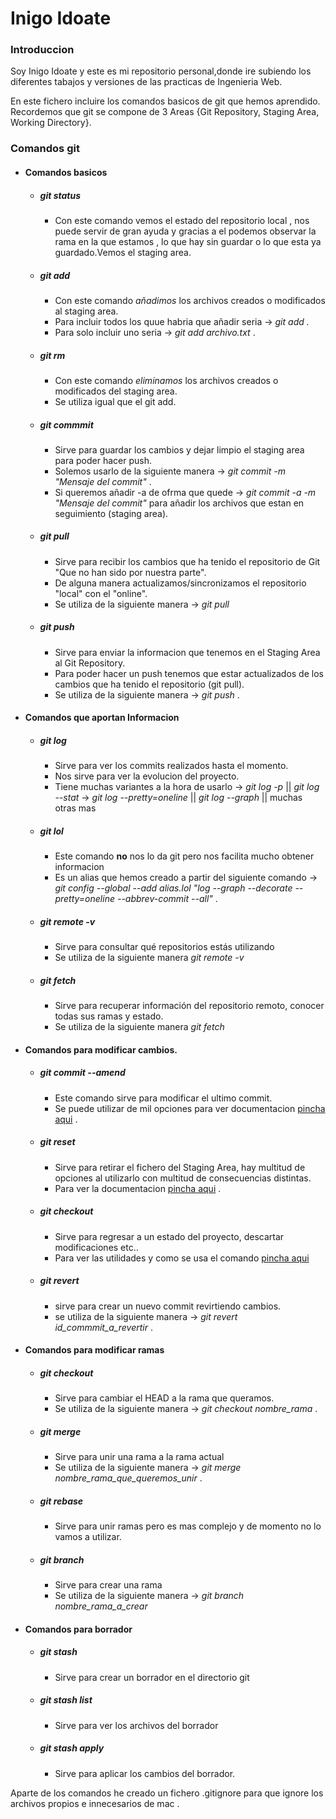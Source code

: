 # Inigo Idoate
### Introduccion
Soy Inigo Idoate y este es mi repositorio personal,donde ire subiendo los diferentes tabajos y versiones de las practicas de Ingenieria Web.

En este fichero incluire los comandos basicos de git que hemos aprendido.
Recordemos que git se compone de 3 Areas {Git Repository, Staging Area, Working Directory}.
### Comandos git
+ #### Comandos basicos
    - ##### git status
        * Con este comando vemos el estado del repositorio local , nos puede servir de gran ayuda y gracias a el podemos observar la rama en la que estamos , lo que hay sin guardar o lo que esta ya guardado.Vemos el staging area.
    - ##### git add
        * Con este comando *añadimos* los archivos creados o modificados al staging area.
        * Para incluir todos los quue habria que añadir seria -> *git add .*
        * Para solo incluir uno seria -> *git add archivo.txt* .
    - ##### git rm
        * Con este comando *eliminamos* los archivos creados o modificados del staging area.
        * Se utiliza igual que el git add.
    - ##### git commmit
        * Sirve para guardar los cambios y dejar limpio el staging area para poder hacer push.
        * Solemos usarlo de la siguiente manera -> *git commit -m "Mensaje del commit"* .
        * Si queremos añadir -a  de ofrma que quede -> *git commit -a -m "Mensaje del commit"* para añadir los archivos que estan en seguimiento (staging area).
    - ##### git pull
        * Sirve para recibir los cambios que ha tenido el repositorio de Git "Que no han sido por nuestra parte".
        * De alguna manera actualizamos/sincronizamos el repositorio "local" con el "online".
        * Se utiliza de la siguiente manera -> *git pull*
    - ##### git push
        * Sirve para enviar la informacion que tenemos en el Staging Area al Git Repository.
        * Para poder hacer un push tenemos que estar actualizados de los cambios que ha tenido el repositorio (git pull).
        * Se utiliza de la siguiente manera -> *git push* .
+ #### Comandos que aportan Informacion
    - ##### git log
        * Sirve para ver los commits realizados hasta el momento.
        * Nos sirve para ver la evolucion del proyecto.
        * Tiene muchas variantes a la hora de usarlo -> *git log -p* || *git log --stat*                 -> *git log --pretty=oneline* || *git log --graph*  || muchas otras mas
    - ##### git lol
        * Este comando **no** nos lo da git  pero nos facilita mucho obtener informacion
        * Es un alias que hemos creado a partir del siguiente comando                                     -> *git config --global --add alias.lol "log --graph --decorate --pretty=oneline --abbrev-commit --all"* .
    - ##### git remote -v
        * Sirve para consultar qué repositorios estás utilizando
        * Se utiliza de la siguiente manera *git remote -v*
    - ##### git fetch
        * Sirve para recuperar información del repositorio remoto, conocer todas sus ramas y estado.
        * Se utiliza de la siguiente manera *git fetch*
    
+ #### Comandos para modificar cambios.
    - ##### git commit --amend
        * Este comando sirve para modificar el ultimo commit.
        * Se puede utilizar de mil opciones para ver documentacion [pincha aqui](http://dev.nodeca.com) .
    - #####  git reset
        * Sirve para retirar el fichero del Staging Area, hay multitud de opciones al utilizarlo con multitud de consecuencias distintas.
        * Para ver la documentacion [pincha aqui](https://git-scm.com/docs/git-reset) .
    - ##### git checkout
        * Sirve para regresar a un estado del proyecto, descartar modificaciones etc..
        * Para ver las utilidades y como se usa el comando [pincha aqui](https://www.atlassian.com/es/git/tutorials/using-branches/git-checkout)
    - ##### git revert 
        * sirve para crear un nuevo commit revirtiendo cambios.
        * se utiliza de la siguiente manera -> *git revert id_commmit_a_revertir* .
+ #### Comandos para modificar ramas
    - ##### git checkout 
        * Sirve para cambiar el HEAD a la rama que queramos.
        * Se utiliza de la siguiente manera -> *git checkout nombre_rama* .
    - ##### git merge 
        * Sirve para unir una rama a la rama actual
        * Se utiliza de la siguiente manera -> *git merge nombre_rama_que_queremos_unir* .
    
    - ##### git rebase
        * Sirve para unir ramas pero es mas complejo y de momento no lo vamos a utilizar.
    
    - ##### git branch
        * Sirve para crear una rama
        * Se utiliza de la siguiente manera -> *git branch nombre_rama_a_crear*

+ #### Comandos para borrador
    - ##### git stash 
        * Sirve para crear un borrador en el directorio git
    - ##### git stash list
        * Sirve para ver los archivos del  borrador
    - ##### git stash apply
        * Sirve para aplicar los cambios del borrador.

Aparte de los comandos he creado un fichero .gitignore para que ignore los archivos propios e innecesarios de mac .



















